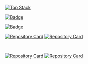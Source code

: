 [![Top Stack](https://widget.realdeveloper.pro/api/top?stack=django,Node.js,Nest.js)](https://github.com/tasddc1226)

[![Badge](https://widget.realdeveloper.pro/api/badge?title=Languages%20and%20Framework&badges=Python,Django,NestJS,JavaScript,TypeScript,Node.js,C%2B%2B)](https://github.com/tasddc1226)

[![Badge](https://widget.realdeveloper.pro/api/badge?title=Database%20and%20DevOps&badges=MySQL,MongoDB,Mongoose,Firebase,Git,GitHub,Slack,Notion)](https://github.com/tasddc1226)

[![Repository Card](https://widget.realdeveloper.pro/api/card?user=tasddc1226&repo=MoaData-Wanted-A&locale=ko)](https://github.com/tasddc1226/MoaData-Wanted-A)
[![Repository Card](https://widget.realdeveloper.pro/api/card?user=tasddc1226&repo=Madup-Wanted-A&locale=ko)](https://github.com/tasddc1226/Madup-Wanted-A)

<br>

[![Repository Card](https://widget.realdeveloper.pro/api/card?user=tasddc1226&repo=Human-Scape-Wanted-A&locale=ko)](https://github.com/tasddc1226/Human-Scape-Wanted-A)
[![Repository Card](https://widget.realdeveloper.pro/api/card?user=tasddc1226&repo=Bear-Robotics-Wanted-A&locale=ko)](https://github.com/tasddc1226/Bear-Robotics-Wanted-A)
